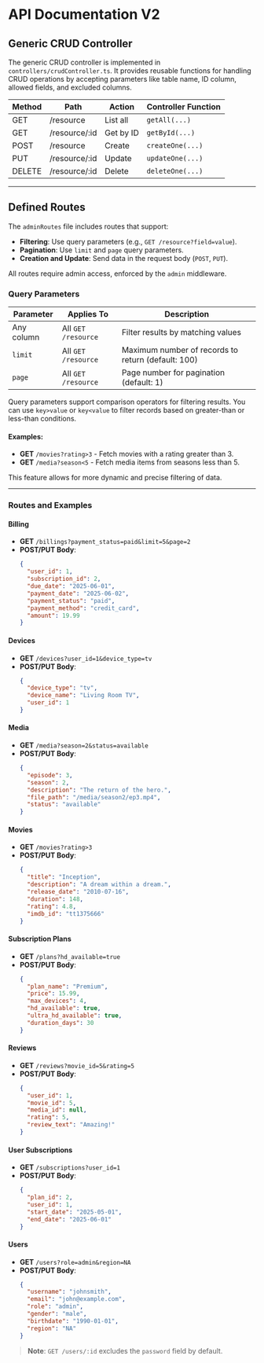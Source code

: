 # API Documentation V2

## Generic CRUD Controller

The generic CRUD controller is implemented in `controllers/crudController.ts`. It provides reusable functions for handling CRUD operations by accepting parameters like table name, ID column, allowed fields, and excluded columns.

| Method | Path              | Action       | Controller Function |
|--------|-------------------|--------------|---------------------|
| GET    | /resource         | List all     | `getAll(...)`       |
| GET    | /resource/:id     | Get by ID    | `getById(...)`      |
| POST   | /resource         | Create       | `createOne(...)`    |
| PUT    | /resource/:id     | Update       | `updateOne(...)`    |
| DELETE | /resource/:id     | Delete       | `deleteOne(...)`    |

---

## Defined Routes

The `adminRoutes` file includes routes that support:

- **Filtering**: Use query parameters (e.g., `GET /resource?field=value`).
- **Pagination**: Use `limit` and `page` query parameters.
- **Creation and Update**: Send data in the request body (`POST`, `PUT`).

All routes require admin access, enforced by the `admin` middleware.

### Query Parameters

| Parameter   | Applies To         | Description                              |
|-------------|--------------------|------------------------------------------|
| Any column  | All `GET /resource`| Filter results by matching values        |
| `limit`     | All `GET /resource`| Maximum number of records to return (default: 100) |
| `page`      | All `GET /resource`| Page number for pagination (default: 1)  |

Query parameters support comparison operators for filtering results. You can use `key>value` or `key<value` to filter records based on greater-than or less-than conditions.

#### Examples:
- **GET** `/movies?rating>3` - Fetch movies with a rating greater than 3.
- **GET** `/media?season<5` - Fetch media items from seasons less than 5.

This feature allows for more dynamic and precise filtering of data.

---

### Routes and Examples

#### Billing
- **GET** `/billings?payment_status=paid&limit=5&page=2`
- **POST/PUT Body**:
  ```json
  {
    "user_id": 1,
    "subscription_id": 2,
    "due_date": "2025-06-01",
    "payment_date": "2025-06-02",
    "payment_status": "paid",
    "payment_method": "credit_card",
    "amount": 19.99
  }
  ```

#### Devices
- **GET** `/devices?user_id=1&device_type=tv`
- **POST/PUT Body**:
  ```json
  {
    "device_type": "tv",
    "device_name": "Living Room TV",
    "user_id": 1
  }
  ```

#### Media
- **GET** `/media?season=2&status=available`
- **POST/PUT Body**:
  ```json
  {
    "episode": 3,
    "season": 2,
    "description": "The return of the hero.",
    "file_path": "/media/season2/ep3.mp4",
    "status": "available"
  }
  ```

#### Movies
- **GET** `/movies?rating>3`
- **POST/PUT Body**:
  ```json
  {
    "title": "Inception",
    "description": "A dream within a dream.",
    "release_date": "2010-07-16",
    "duration": 148,
    "rating": 4.8,
    "imdb_id": "tt1375666"
  }
  ```

#### Subscription Plans
- **GET** `/plans?hd_available=true`
- **POST/PUT Body**:
  ```json
  {
    "plan_name": "Premium",
    "price": 15.99,
    "max_devices": 4,
    "hd_available": true,
    "ultra_hd_available": true,
    "duration_days": 30
  }
  ```

#### Reviews
- **GET** `/reviews?movie_id=5&rating=5`
- **POST/PUT Body**:
  ```json
  {
    "user_id": 1,
    "movie_id": 5,
    "media_id": null,
    "rating": 5,
    "review_text": "Amazing!"
  }
  ```

#### User Subscriptions
- **GET** `/subscriptions?user_id=1`
- **POST/PUT Body**:
  ```json
  {
    "plan_id": 2,
    "user_id": 1,
    "start_date": "2025-05-01",
    "end_date": "2025-06-01"
  }
  ```

#### Users
- **GET** `/users?role=admin&region=NA`
- **POST/PUT Body**:
  ```json
  {
    "username": "johnsmith",
    "email": "john@example.com",
    "role": "admin",
    "gender": "male",
    "birthdate": "1990-01-01",
    "region": "NA"
  }
  ```
> **Note**: `GET /users/:id` excludes the `password` field by default.
